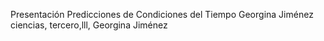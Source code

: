 Presentación Predicciones de Condiciones del Tiempo Georgina Jiménez
ciencias, tercero,lll, Georgina Jiménez